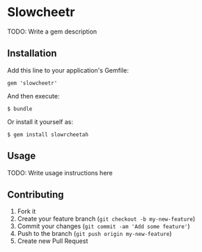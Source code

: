# Slowcheetr

TODO: Write a gem description

## Installation

Add this line to your application's Gemfile:

    gem 'slowcheetr'

And then execute:

    $ bundle

Or install it yourself as:

    $ gem install slowrcheetah

## Usage

TODO: Write usage instructions here

## Contributing

1. Fork it
2. Create your feature branch (`git checkout -b my-new-feature`)
3. Commit your changes (`git commit -am 'Add some feature'`)
4. Push to the branch (`git push origin my-new-feature`)
5. Create new Pull Request
